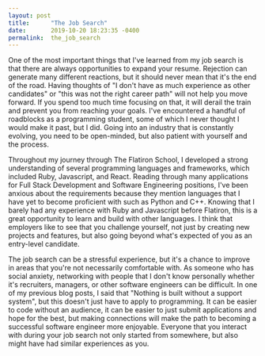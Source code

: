 ```yaml
---
layout: post
title:      "The Job Search"
date:       2019-10-20 18:23:35 -0400
permalink:  the_job_search
---
```


One of the most important things that I've learned from my job search is that there are always opportunities to expand your resume. Rejection can generate many different reactions, but it should never mean that it's the end of the road. Having thoughts of "I don't have as much experience as other candidates" or "this was not the right career path" will not help you move forward. If you spend too much time focusing on that, it will derail the train and prevent you from reaching your goals. I've encountered a handful of roadblocks as a programming student, some of which I never thought I would make it past, but I did. Going into an industry that is constantly evolving, you need to be open-minded, but also patient with yourself and the process.

Throughout my journey through The Flatiron School, I developed a strong understanding of several programming languages and frameworks, which included Ruby, Javascript, and React. Reading through many applications for Full Stack Development and Software Engineering positions, I've been anxious about the requirements because they mention languages that I have yet to become proficient with such as Python and C++. Knowing that I barely had any experience with Ruby and Javascript before Flatiron, this is a great opportunity to learn and build with other languages. I think that employers like to see that you challenge yourself, not just by creating new projects and features, but also going beyond what's expected of you as an entry-level candidate.

The job search can be a stressful experience, but it's a chance to improve in areas that you're not necessarily comfortable with. As someone who has social anxiety, networking with people that I don't know personally whether it's recruiters, managers, or other software engineers can be difficult. In one of my previous blog posts, I said that "Nothing is built without a support system", but this doesn't just have to apply to programming. It can be easier to code without an audience, it can be easier to just submit applications and hope for the best, but making connections will make the path to becoming a successful software engineer more enjoyable. Everyone that you interact with during your job search not only started from somewhere, but also might have had similar experiences as you.
